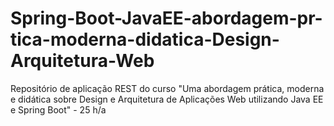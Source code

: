 # Spring-Boot-JavaEE-abordagem-pr-tica-moderna-didatica-Design-Arquitetura-Web
Repositório de aplicação REST do curso "Uma abordagem prática, moderna e didática sobre Design e Arquitetura de Aplicações Web utilizando Java EE e Spring Boot" - 25 h/a 
